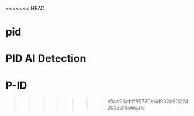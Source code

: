 <<<<<<< HEAD
# pid
PID AI Detection
=======
# P-ID
>>>>>>> e5cd96cbff89770e6d932680224205ed18b6ca1c
